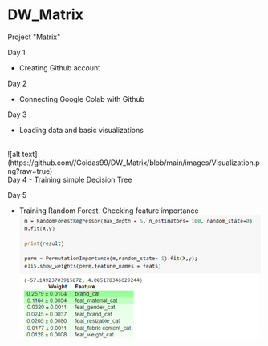 # DW_Matrix
Project "Matrix"

Day 1
- Creating Github account

Day 2
- Connecting Google Colab with Github

Day 3
- Loading data and basic visualizations 
<br>
![alt text](https://github.com//Goldas99/DW_Matrix/blob/main/images/Visualization.png?raw=true)
</br>
Day 4
- Training simple Decision Tree

Day 5
- Training Random Forest. Checking feature importance
![alt text](https://github.com//Goldas99/DW_Matrix/blob/main/images/FeatureImportance.png?raw=true)
